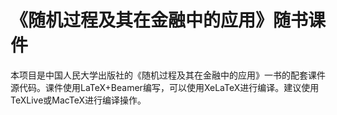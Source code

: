 # 《随机过程及其在金融中的应用》随书课件

本项目是中国人民大学出版社的《随机过程及其在金融中的应用》一书的配套课件源代码。课件使用LaTeX+Beamer编写，可以使用XeLaTeX进行编译。建议使用TeXLive或MacTeX进行编译操作。




